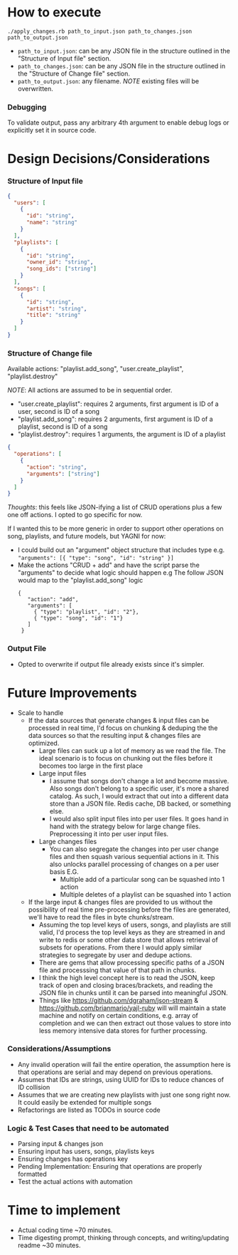 # How to execute

`./apply_changes.rb path_to_input.json path_to_changes.json path_to_output.json`

- `path_to_input.json`: can be any JSON file in the structure outlined in the "Structure of Input file" section.
- `path_to_changes.json`: can be any JSON file in the structure outlined in the "Structure of Change file" section.
- `path_to_output.json`: any filename. _NOTE_ existing files will be overwritten.

### Debugging

To validate output, pass any arbitrary 4th argument to enable debug logs or explicitly set it in source code.

# Design Decisions/Considerations

### Structure of Input file

```json
{
  "users": [
    {
      "id": "string",
      "name": "string"
    }
  ],
  "playlists": [
    {
      "id": "string",
      "owner_id": "string",
      "song_ids": ["string"]
    }
  ],
  "songs": [
    {
      "id": "string",
      "artist": "string",
      "title": "string"
    }
  ]
}
```

### Structure of Change file

Available actions: "playlist.add_song", "user.create_playlist", "playlist.destroy"

_NOTE_: All actions are assumed to be in sequential order.

- "user.create_playlist": requires 2 arguments, first argument is ID of a user, second is ID of a song
- "playlist.add_song": requires 2 arguments, first argument is ID of a playlist, second is ID of a song
- "playlist.destroy": requires 1 arguments, the argument is ID of a playlist

```json
{
  "operations": [
    {
      "action": "string",
      "arguments": ["string"]
    }
  ]
}
```

_Thoughts_: this feels like JSON-ifying a list of CRUD operations plus a few one off actions. I opted to go specific for now.

If I wanted this to be more generic in order to support other
operations on song, playlists, and future models, but YAGNI for now:

- I could build out an "argument" object structure that includes type
  e.g. `"arguments": [{ "type": "song", "id": "string" }]`
- Make the actions "CRUD + add" and have the script parse the "arguments"
  to decide what logic should happen
  e.g
  The follow JSON would map to the "playlist.add_song" logic
  ```
  {
     "action": "add",
     "arguments": [
       { "type": "playlist", "id": "2"},
       { "type": "song", "id": "1"}
     ]
   }
  ```

### Output File

- Opted to overwrite if output file already exists since it's simpler.

# Future Improvements

- Scale to handle
  - If the data sources that generate changes & input files can be processed in real time, I'd focus on chunking & deduping the the data sources so that the resulting input & changes files are optimized.
    - Large files can suck up a lot of memory as we read the file. The ideal scenario is to focus on chunking out the files before it becomes too large in the first place
    - Large input files
      - I assume that songs don't change a lot and become massive. Also songs don't belong to a specific user, it's more a shared catalog. As such, I would extract that out into a different data store than a JSON file. Redis cache, DB backed, or something else.
      - I would also split input files into per user files. It goes hand in hand with the strategy below for large change files. Preprocessing it into per user input files.
    - Large changes files
      - You can also segregate the changes into per user change files and then squash various sequential actions in it. This also unlocks parallel processing of changes on a per user basis E.G.
        - Multiple add of a particular song can be squashed into 1 action
        - Multiple deletes of a playlist can be squashed into 1 action
  - If the large input & changes files are provided to us without the possibility of real time pre-processing before the files are generated, we'll have to read the files in byte chunks/stream.
    - Assuming the top level keys of users, songs, and playlists are still valid, I'd process the top level keys as they are streamed in and write to redis or some other data store that allows retrieval of subsets for operations. From there I would apply similar strategies to segregate by user and dedupe actions.
    - There are gems that allow processing specific paths of a JSON file and processsing that value of that path in chunks.
    - I think the high level concept here is to read the JSON, keep track of open and closing braces/brackets, and reading the JSON file in chunks until it can be parsed into meaningful JSON.
    - Things like https://github.com/dgraham/json-stream & https://github.com/brianmario/yajl-ruby will will maintain a state machine and notify on certain conditions, e.g. array of completion and we can then extract out those values to store into less memory intensive data stores for further processing.

### Considerations/Assumptions

- Any invalid operation will fail the entire operation, the assumption here is that operations are serial and may depend on previous operations.
- Assumes that IDs are strings, using UUID for IDs to reduce chances of ID collision
- Assumes that we are creating new playlists with just one song right now. It could easily be extended for multiple songs
- Refactorings are listed as TODOs in source code

### Logic & Test Cases that need to be automated

- Parsing input & changes json
- Ensuring input has users, songs, playlists keys
- Ensuring changes has operations key
- Pending Implementation: Ensuring that operations are properly formatted
- Test the actual actions with automation

# Time to implement

- Actual coding time ~70 minutes.
- Time digesting prompt, thinking through concepts, and writing/updating readme ~30 minutes.
